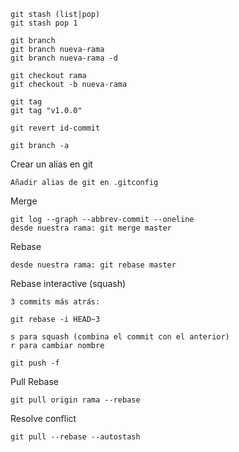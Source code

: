 ```
git stash (list|pop)
git stash pop 1

git branch 
git branch nueva-rama
git branch nueva-rama -d

git checkout rama
git checkout -b nueva-rama

git tag
git tag "v1.0.0"

git revert id-commit

git branch -a
```

Crear un alias en git
```
Añadir alias de git en .gitconfig
```

Merge
```
git log --graph --abbrev-commit --oneline
desde nuestra rama: git merge master
```

Rebase
```
desde nuestra rama: git rebase master
```

Rebase interactive (squash)
```
3 commits más atrás:

git rebase -i HEAD~3

s para squash (combina el commit con el anterior)
r para cambiar nombre

git push -f
```

Pull Rebase
```
git pull origin rama --rebase
```

Resolve conflict
```
git pull --rebase --autostash

```

